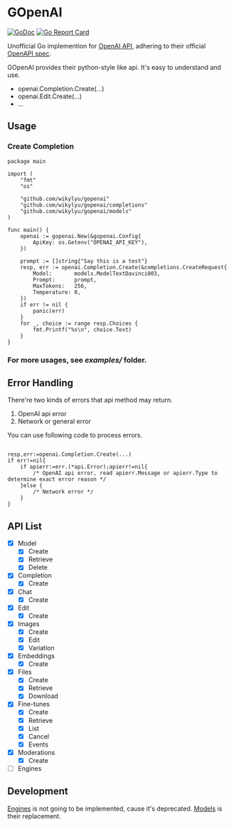 # GOpenAI
[![GoDoc](http://img.shields.io/badge/GoDoc-Reference-blue.svg)](https://pkg.go.dev/github.com/wikylyu/gopenai)
[![Go Report Card](https://goreportcard.com/badge/github.com/wikylyu/gopenai)](https://goreportcard.com/report/github.com/wikylyu/gopenai)

Unofficial Go implemention for [OpenAI API](https://platform.openai.com/docs/api-reference/introduction), adhering to their official [OpenAPI spec](https://github.com/openai/openai-openapi/blob/master/openapi.yaml).

GOpenAI provides their python-style like api. It's easy to understand and use.

* openai.Completion.Create(...)
* openai.Edit.Create(...)
* ...

## Usage

### Create Completion

```golang
package main

import (
	"fmt"
	"os"

	"github.com/wikylyu/gopenai"
	"github.com/wikylyu/gopenai/completions"
	"github.com/wikylyu/gopenai/models"
)

func main() {
	openai := gopenai.New(&gopenai.Config{
		ApiKey: os.Getenv("OPENAI_API_KEY"),
	})

	prompt := []string{"Say this is a test"}
	resp, err := openai.Completion.Create(&completions.CreateRequest{
		Model:       models.ModelTextDavinci003,
		Prompt:      prompt,
		MaxTokens:   256,
		Temperature: 0,
	})
	if err != nil {
		panic(err)
	}
	for _, choice := range resp.Choices {
		fmt.Printf("%s\n", choice.Text)
	}
}

```

### For more usages, see ***examples/*** folder.

## Error Handling

There're two kinds of errors that api method may return.

1. OpenAI api error
2. Network or general error

You can use following code to process errors.

```golang

resp,err:=openai.Completion.Create(...)
if err!=nil{
	if apierr:=err.(*api.Error);apierr!=nil{
		/* OpenAI api error, read apierr.Message or apierr.Type to determine exact error reason */
	}else {
		/* Network error */
	}
}

```


## API List

* [x] Model
  * [x] Create
  * [x] Retrieve
  * [x] Delete
* [x] Completion
  * [x] Create
* [x] Chat
  * [x] Create
* [x] Edit
  * [x] Create
* [x] Images
  * [x] Create
  * [x] Edit
  * [x] Variation
* [x] Embeddings
  * [x] Create
* [x] Files
  * [x] Create
  * [x] Retrieve
  * [x] Download
* [x] Fine-tunes
  * [x] Create
  * [x] Retrieve
  * [x] List
  * [x] Cancel
  * [x] Events
* [x] Moderations
  * [x] Create

* [ ] Engines

## Development

[Engines](https://platform.openai.com/docs/api-reference/engines) is not going to be implemented, cause it's deprecated. [Models](https://platform.openai.com/docs/api-reference/models) is their replacement.
